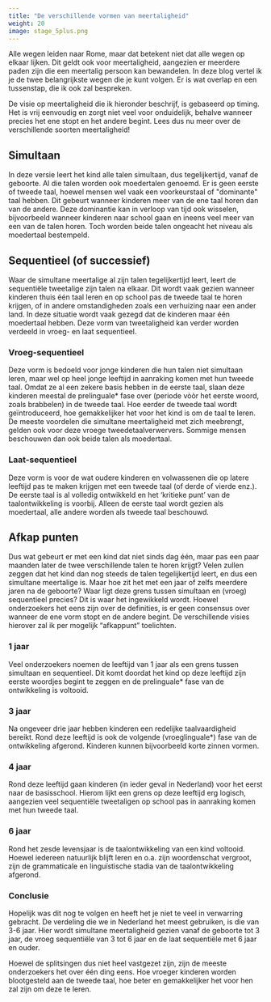 ```yaml
---
title: "De verschillende vormen van meertaligheid"
weight: 20
image: stage_5plus.png
---
```

Alle wegen leiden naar Rome, maar dat betekent niet dat alle wegen op elkaar lijken. Dit geldt ook voor meertaligheid, aangezien er meerdere paden zijn die een meertalig persoon kan bewandelen. In deze blog vertel ik je de twee belangrijkste wegen die je kunt volgen. Er is wat overlap en een tussenstap, die ik ook zal bespreken.

De visie op meertaligheid die ik hieronder beschrijf, is gebaseerd op timing. Het is vrij eenvoudig en zorgt niet veel voor onduidelijk, behalve wanneer precies het ene stopt en het andere begint. Lees dus nu meer over de verschillende soorten meertaligheid!

## Simultaan
In deze versie leert het kind alle talen simultaan, dus tegelijkertijd, vanaf de geboorte. Al die talen worden ook moedertalen genoemd. Er is geen eerste of tweede taal, hoewel mensen wel vaak een voorkeurstaal of "dominante" taal hebben. Dit gebeurt wanneer kinderen meer van de ene taal horen dan van de andere. Deze dominantie kan in verloop van tijd ook wisselen, bijvoorbeeld wanneer kinderen naar school gaan en ineens veel meer van een van de talen horen. Toch worden beide talen ongeacht het niveau als moedertaal bestempeld.

## Sequentieel (of successief)
Waar de simultane meertalige al zijn talen tegelijkertijd leert, leert de sequentiële tweetalige zijn talen na elkaar. Dit wordt vaak gezien wanneer kinderen thuis één taal leren en op school pas de tweede taal te horen krijgen, of in andere omstandigheden zoals een verhuizing naar een ander land. In deze situatie wordt vaak gezegd dat de kinderen maar één moedertaal hebben. Deze vorm van tweetaligheid kan verder worden verdeeld in vroeg- en laat sequentieel.

### Vroeg-sequentieel
Deze vorm is bedoeld voor jonge kinderen die hun talen niet simultaan leren, maar wel op heel jonge leeftijd in aanraking komen met hun tweede taal. Omdat ze al een zekere basis hebben in de eerste taal, slaan deze kinderen meestal de prelinguale* fase over (periode vòòr het eerste woord, zoals brabbelen) in de tweede taal. Hoe eerder de tweede taal wordt geïntroduceerd, hoe gemakkelijker het voor het kind is om de taal te leren. De meeste voordelen die simultane meertaligheid met zich meebrengt, gelden ook voor deze vroege tweedetaalverwervers. Sommige mensen beschouwen dan ook beide talen als moedertaal.

### Laat-sequentieel
Deze vorm is voor de wat oudere kinderen en volwassenen die op latere leeftijd pas te maken krijgen met een tweede taal (of derde of vierde enz.). De eerste taal is al volledig ontwikkeld en het ‘kritieke punt’ van de taalontwikkeling is voorbij. Alleen de eerste taal wordt gezien als moedertaal, alle andere worden als tweede taal beschouwd.

## Afkap punten
Dus wat gebeurt er met een kind dat niet sinds dag één, maar pas een paar maanden later de twee verschillende talen te horen krijgt? Velen zullen zeggen dat het kind dan nog steeds de talen tegelijkertijd leert, en dus een simultane meertalige is. Maar hoe zit het met een jaar of zelfs meerdere jaren na de geboorte? Waar ligt deze grens tussen simultaan en (vroeg) sequentieel precies? Dit is waar het ingewikkeld wordt. Hoewel onderzoekers het eens zijn over de definities, is er geen consensus over wanneer de ene vorm stopt en de andere begint. De verschillende visies hierover zal ik per mogelijk “afkappunt” toelichten.

### 1 jaar
Veel onderzoekers noemen de leeftijd van 1 jaar als een grens tussen simultaan en sequentieel. Dit komt doordat het kind op deze leeftijd zijn eerste woordjes begint te zeggen en de prelinguale* fase van de ontwikkeling is voltooid.

### 3 jaar
Na ongeveer drie jaar hebben kinderen een redelijke taalvaardigheid bereikt. Rond deze leeftijd is ook de volgende (vroeglinguale*) fase van de ontwikkeling afgerond. Kinderen kunnen bijvoorbeeld korte zinnen vormen.

### 4 jaar
Rond deze leeftijd gaan kinderen (in ieder geval in Nederland) voor het eerst naar de basisschool. Hierom lijkt een grens op deze leeftijd erg logisch, aangezien veel sequentiële tweetaligen op school pas in aanraking komen met hun tweede taal.

### 6 jaar
Rond het zesde levensjaar is de taalontwikkeling van een kind voltooid. Hoewel iedereen natuurlijk blijft leren en o.a. zijn woordenschat vergroot, zijn de grammaticale en linguïstische stadia van de taalontwikkeling afgerond.

### Conclusie
Hopelijk was dit nog te volgen en heeft het je niet te veel in verwarring gebracht. De verdeling die we in Nederland het meest gebruiken, is die van 3-6 jaar. Hier wordt simultane meertaligheid gezien vanaf de geboorte tot 3 jaar, de vroeg sequentiële van 3 tot 6 jaar en de laat sequentiële met 6 jaar en ouder. 

Hoewel de splitsingen dus niet heel vastgezet zijn, zijn de meeste onderzoekers het over één ding eens. Hoe vroeger kinderen worden blootgesteld aan de tweede taal, hoe beter en gemakkelijker het voor hen zal zijn om deze te leren.